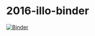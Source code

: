 # 2016-illo-binder

[![Binder](http://mybinder.org/badge.svg)](http://mybinder.org:/repo/mandel01/2016-illo-binder)
